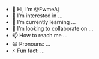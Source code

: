 - 👋 Hi, I’m @FwmeAj
- 👀 I’m interested in ...
- 🌱 I’m currently learning ...
- 💞️ I’m looking to collaborate on ...
- 📫 How to reach me ...
- 😄 Pronouns: ...
- ⚡ Fun fact: ...

<!---
FwmeAj/FwmeAj is a ✨ special ✨ repository because its `README.md` (this file) appears on your GitHub profile.
You can click the Preview link to take a look at your changes.
--->
